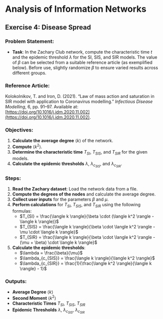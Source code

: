 # Analysis of Information Networks

## Exercise 4: Disease Spread

### Problem Statement:
- **Task**: In the Zachary Club network, compute the characteristic time $t$ and the epidemic threshold $\lambda$ for the SI, SIS, and SIR models. The value of $\beta$ can be selected from a suitable reference article (as exemplified below). Before use, slightly randomize $\beta$ to ensure varied results across different groups.

### Reference Article:
Kolokolnikov, T. and Iron, D. (2021). “Law of mass action and saturation in SIR model with application to Coronavirus modelling.” *Infectious Disease Modelling*, 6, pp. 91–97. Available at: [https://doi.org/10.1016/j.idm.2020.11.002](https://doi.org/10.1016/j.idm.2020.11.002).

### Objectives:
1. **Calculate the average degree** $\langle k \rangle$ of the network.
2. **Compute** $\langle k^2 \rangle$.
3. **Determine the characteristic time** $T_{SI}$, $T_{SIS}$, and $T_{SIR}$ for the given models.
4. **Calculate the epidemic thresholds** $\lambda$, $\lambda_{c_{SIS}}$, and $\lambda_{c_{SIR}}$.

### Steps:
1. **Read the Zachary dataset**: Load the network data from a file.
2. **Compute the degrees of the nodes** and calculate the average degree.
3. **Collect user inputs** for the parameters $\beta$ and $\mu$.
4. **Perform calculations** for $T_{SI}$, $T_{SIS}$, and $T_{SIR}$ using the following formulas:
   - $T_{SI} = \frac{\langle k \rangle}{\beta \cdot (\langle k^2 \rangle - \langle k \rangle)}$
   - $T_{SIS} = \frac{\langle k \rangle}{\beta \cdot \langle k^2 \rangle - \mu \cdot \langle k \rangle}$
   - $T_{SIR} = \frac{\langle k \rangle}{\beta \cdot \langle k^2 \rangle - (\mu + \beta) \cdot \langle k \rangle}$
5. **Calculate the epidemic thresholds**:
   - $\lambda = \frac{\beta}{\mu}$
   - $\lambda_{c_{SIS}} = \frac{\langle k \rangle}{\langle k^2 \rangle}$
   - $\lambda_{c_{SIR}} = \frac{1}{\frac{\langle k^2 \rangle}{\langle k \rangle} - 1}$

### Outputs:
- **Average Degree** $\langle k \rangle$
- **Second Moment** $\langle k^2 \rangle$
- **Characteristic Times** $T_{SI}$, $T_{SIS}$, $T_{SIR}$
- **Epidemic Thresholds** $\lambda$, $\lambda_{c_{SIS}}$, $\lambda_{c_{SIR}}$
